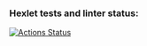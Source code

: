 ### Hexlet tests and linter status:
[![Actions Status](https://github.com/Woronokin/frontend-project-12/actions/workflows/hexlet-check.yml/badge.svg)](https://github.com/Woronokin/frontend-project-12/actions)
